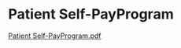 # Patient Self-PayProgram

[Patient Self-PayProgram.pdf](Patient%20Self-PayProgram%209d3384626714473d9bf3f32e4dc6c418/Patient_Self-PayProgram.pdf)